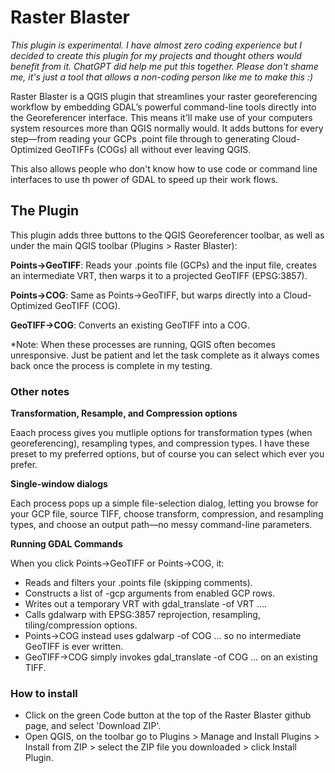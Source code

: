 # Raster Blaster

*This plugin is experimental. I have almost zero coding experience but I decided to create this plugin for my projects and thought others would benefit from it. ChatGPT did help me put this together. Please don't shame me, it's just a tool that allows a non-coding person like me to make this :)*

Raster Blaster is a QGIS plugin that streamlines your raster georeferencing workflow by embedding GDAL’s powerful command-line tools directly into the Georeferencer interface. This means it'll make use of your computers system resources more than QGIS normally would. It adds buttons for every step—from reading your GCPs .point file through to generating Cloud-Optimized GeoTIFFs (COGs) all without ever leaving QGIS.

This also allows people who don't know how to use code or command line interfaces to use th power of GDAL to speed up their work flows.


## The Plugin

This plugin adds three buttons to the QGIS Georeferencer toolbar, as well as under the main QGIS toolbar (Plugins > Raster Blaster):


**Points→GeoTIFF**: Reads your .points file (GCPs) and the input file, creates an intermediate VRT, then warps it to a projected GeoTIFF (EPSG:3857).


**Points→COG**: Same as Points→GeoTIFF, but warps directly into a Cloud-Optimized GeoTIFF (COG).


**GeoTIFF→COG**: Converts an existing GeoTIFF into a COG.


*Note: When these processes are running, QGIS often becomes unresponsive. Just be patient and let the task complete as it always comes back once the process is complete in my testing.



### Other notes

**Transformation, Resample, and Compression options**


Eaach process gives you mutliple options for transformation types (when georeferencing), resampling types, and compression types. I have these preset to my preferred options, but of course you can select which ever you prefer.


**Single-window dialogs**


 Each process pops up a simple file-selection dialog, letting you browse for your GCP file, source TIFF, choose transform, compression, and resampling types, and choose an output path—no messy command-line parameters.


**Running GDAL Commands**


When you click Points→GeoTIFF or Points→COG, it:  
- Reads and filters your .points file (skipping comments).  
- Constructs a list of -gcp arguments from enabled GCP rows.  
- Writes out a temporary VRT with gdal_translate -of VRT ….  
- Calls gdalwarp with EPSG:3857 reprojection, resampling, tiling/compression options.  
- Points→COG instead uses gdalwarp -of COG … so no intermediate GeoTIFF is ever written.  
- GeoTIFF→COG simply invokes gdal_translate -of COG … on an existing TIFF.  

### How to install
- Click on the green Code button at the top of the Raster Blaster github page, and select 'Download ZIP'.
- Open QGIS, on the toolbar go to Plugins > Manage and Install Plugins > Install from ZIP > select the ZIP file you downloaded > click Install Plugin.



